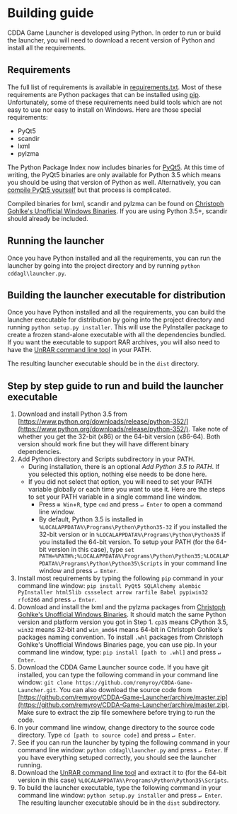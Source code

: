 # Building guide

CDDA Game Launcher is developed using Python. In order to run or build the launcher, you will need to download a recent version of Python and install all the requirements.

## Requirements

The full list of requirements is available in [requirements.txt](requirements.txt). Most of these requirements are Python packages that can be installed using [pip](https://en.wikipedia.org/wiki/Pip_%28package_manager%29). Unfortunately, some of these requirements need build tools which are not easy to use nor easy to install on Windows. Here are those special requirements:

* PyQt5
* scandir
* lxml
* pylzma

The Python Package Index now includes binaries for [PyQt5](https://pypi.python.org/pypi/PyQt5). At this time of writing, the PyQt5 binaries are only available for Python 3.5 which means you should be using that version of Python as well. Alternatively, you can [compile PyQt5 yourself](http://pyqt.sourceforge.net/Docs/PyQt5/installation.html#building-and-installing-from-source) but that process is complicated.

Compiled binaries for lxml, scandir and pylzma can be found on [Christoph Gohlke's Unofficial Windows Binaries](http://www.lfd.uci.edu/~gohlke/pythonlibs/). If you are using Python 3.5+, scandir should already be included.

## Running the launcher

Once you have Python installed and all the requirements, you can run the launcher by going into the project directory and by running `python cddagl\launcher.py`.

## Building the launcher executable for distribution

Once you have Python installed and all the requirements, you can build the launcher executable for distribution by going into the project directory and running `python setup.py installer`. This will use the PyInstaller package to create a frozen stand-alone executable with all the dependencies bundled. If you want the executable to support RAR archives, you will also need to have the [UnRAR command line tool](http://www.rarlab.com/rar_add.htm) in your PATH.

The resulting launcher executable should be in the `dist` directory.

## Step by step guide to run and build the launcher executable

1. Download and install Python 3.5 from [https://www.python.org/downloads/release/python-352/](https://www.python.org/downloads/release/python-352/). Take note of whether you get the 32-bit (x86) or the 64-bit version (x86-64). Both version should work fine but they will have different binary dependencies.
2. Add Python directory and Scripts subdirectory in your PATH.
    * During installation, there is an optional *Add Python 3.5 to PATH*. If you selected this option, nothing else needs to be done here.
    * If you did not select that option, you will need to set your PATH variable globally or each time you want to use it. Here are the steps to set your PATH variable in a single command line window.
        * Press `⊞ Win`+`R`, type `cmd` and press `↵ Enter` to open a command line window.
        * By default, Python 3.5 is installed in `%LOCALAPPDATA%\Programs\Python\Python35-32` if you installed the 32-bit version or in `%LOCALAPPDATA%\Programs\Python\Python35` if you installed the 64-bit version. To setup your PATH (for the 64-bit version in this case), type `set PATH=%PATH%;%LOCALAPPDATA%\Programs\Python\Python35;%LOCALAPPDATA%\Programs\Python\Python35\Scripts` in your command line window and press `↵ Enter`.
3. Install most requirements by typing the following `pip` command in your command line window: `pip install PyQt5 SQLAlchemy alembic PyInstaller html5lib cssselect arrow rarfile Babel pypiwin32 rfc6266` and press `↵ Enter`.
4. Download and install the lxml and the pylzma packages from [Christoph Gohlke's Unofficial Windows Binaries](http://www.lfd.uci.edu/~gohlke/pythonlibs/). It should match the same Python version and platform version you got in Step 1. `cp35` means CPython 3.5, `win32` means 32-bit and `win_amd64` means 64-bit in Christoph Gohlke's packages naming convention. To install `.whl` packages from Christoph Gohlke's Unofficial Windows Binaries page, you can use pip. In your command line window, type: `pip install [path to .whl]` and press `↵ Enter`.
5. Download the CDDA Game Launcher source code. If you have git installed, you can type the following command in your command line window: `git clone https://github.com/remyroy/CDDA-Game-Launcher.git`. You can also download the source code from [https://github.com/remyroy/CDDA-Game-Launcher/archive/master.zip](https://github.com/remyroy/CDDA-Game-Launcher/archive/master.zip). Make sure to extract the zip file somewhere before trying to run the code.
6. In your command line window, change directory to the source code directory. Type `cd [path to source code]` and press `↵ Enter`.
7. See if you can run the launcher by typing the following command in your command line window: `python cddagl\launcher.py` and press `↵ Enter`. If you have everything setuped correctly, you should see the launcher running.
8. Download the [UnRAR command line tool](http://www.rarlab.com/rar/unrarw32.exe) and extract it to (for the 64-bit version in this case) `%LOCALAPPDATA%\Programs\Python\Python35\Scripts`.
9. To build the launcher executable, type the following command in your command line window: `python setup.py installer` and press `↵ Enter`. The resulting launcher executable should be in the `dist` subdirectory.
